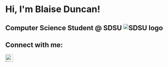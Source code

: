 # Hi, I'm Blaise Duncan!

## Computer Science Student @ SDSU ![SDSU logo](https://upload.wikimedia.org/wikipedia/commons/thumb/7/7c/San_Diego_State_Aztecs_logo.svg/351px-San_Diego_State_Aztecs_logo.svg.png?20170216201152)

## **Connect with me:**
<a href="https://www.linkedin.com/in/blaise-duncan/">
    <img src="https://upload.wikimedia.org/wikipedia/commons/c/ca/LinkedIn_logo_initials.png" alt="LinkedIn" width="24" height="24">
</a>
